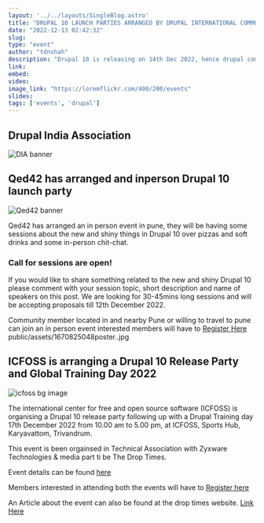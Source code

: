 ```yaml
---
layout: '../../layouts/SingleBlog.astro'
title: "DRUPAL 10 LAUNCH PARTIES ARRANGED BY DRUPAL INTERNATIONAL COMMUNITY"
date: "2022-12-13 02:42:32"
slug:
type: "event"
author: "tdnshah"
description: "Drupal 10 is releasing on 14th Dec 2022, hence drupal community have arranged few online and offline events, the details of this events are and registration links for the same have beem collated in this blog post."
link: 
embed: 
video: 
image_link: "https://loremflickr.com/400/200/events"
slides: 
tags: ['events', 'drupal']
---
```

## Drupal India Association

<Image src="/assets/blog/images/1670568915127.jpeg" aspectRatio="0.5" alt="DIA banner">

## Qed42 has arranged and inperson Drupal 10 launch party
<Image src="/assets/blog/images/1670845590953.jpeg" aspectRatio="1" alt="Qed42 banner">

Qed42 has arranged an in person event in pune, they will be having some sessions about the new and shiny things in Drupal 10 over pizzas and soft drinks and some in-person chit-chat. 

### Call for sessions are open!
If you would like to share something related to the new and shiny Drupal 10 please comment with your session topic, short description and name of speakers on this post. We are looking for 30-45mins long sessions and will be accepting proposals till 12th December 2022.

Community member located in and nearby Pune or willing to travel to pune can join an in person event interested members will have to [Register Here](https://bit.ly/3Y9cc3T)
public/assets/1670825048poster..jpg

## ICFOSS is arranging a Drupal 10 Release Party and Global Training Day 2022
<Image src="/assets/blog/images/1670825048poster.jpg" aspectRatio="1" alt="icfoss bg image">

The international center for free and open source software (ICFOSS) is organising a Drupal 10 release party following up with a Drupal Training day 17th December 2022 from 10.00 am to 5.00 pm, at ICFOSS, Sports Hub, Karyavattom, Trivandrum.

This event is been orgainsed in Technical Association with Zyxware Technologies & media part ti be The Drop Times.

Event details can be found [here](https://icfoss.in/event-details/166)

Members interested in attending both the events will have to [Register here](https://www.thedroptimes.com/event/gtd2022-kerala/register)

An Article about the event can also be found at the drop times website. [Link Here](https://www.thedroptimes.com/events/27608/drupal-launch-party-kerala)